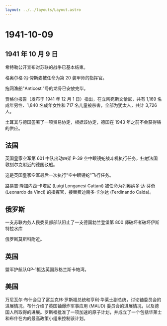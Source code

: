 ```yaml
---
layout: ../../layouts/Layout.astro
---
```


# 1941-10-09

## 1941 年 10 月 9 日

希特勒公开宣布对苏联的战争已基本结束。

格奥尔格·冯·俾斯麦被任命为第 20 装甲师的指挥官。

拖网渔船"Anticosti"号的龙骨已安放完毕。

贾格尔报告（发布于 1941 年 12 月 1 日）指出，在立陶宛斯文恰尼，共有
1,169 名成年男性、1,840 名成年女性和 717
名儿童被杀害，全部为犹太人，共计 3,726 人。

土耳其与德国签署了一项贸易协定，根据该协定，德国在 1943
年之前不会获得铬的供应。

## 法国

英国皇家空军第 601 中队出动四架 P-39
空中眼镜蛇战斗机执行任务，扫射法国敦刻尔克附近的德国驳船。

这是英国皇家空军最后一次执行"空中眼镜蛇"飞行任务。

路易吉·隆加内西·卡塔尼 (Luigi Longanesi Cattani)
被任命为列奥纳多·达·芬奇 (Leonardo da Vinci)
的指挥官，接替费迪南多·卡尔达 (Ferdinando Calda)。

## 俄罗斯

一支苏联内务人民委员部部队阻止了一支德国勃兰登堡第 800
师破坏者破坏伊斯特拉水库

俄罗斯莫斯科附近。

## 英国

盟军护航队QP-1抵达英国苏格兰斯卡帕湾。

## 美国

万尼瓦尔·布什会见了富兰克林·罗斯福总统和亨利·华莱士副总统，讨论铀委员会的进展情况。布什介绍了英国铀爆炸军事应用
(MAUD)
委员会的进展情况，以及德国人所取得的进展。罗斯福批准了一项加速的原子计划，并成立了一个包括华莱士和布什在内的最高政策小组来控制该计划。